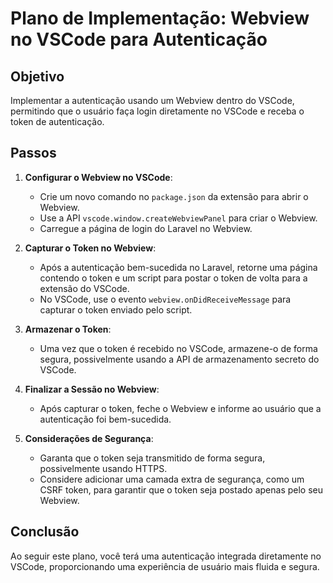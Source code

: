 # Plano de Implementação: Webview no VSCode para Autenticação

## Objetivo

Implementar a autenticação usando um Webview dentro do VSCode, permitindo que o usuário faça login diretamente no VSCode e receba o token de autenticação.

## Passos

1. **Configurar o Webview no VSCode**:
   - Crie um novo comando no `package.json` da extensão para abrir o Webview.
   - Use a API `vscode.window.createWebviewPanel` para criar o Webview.
   - Carregue a página de login do Laravel no Webview.

2. **Capturar o Token no Webview**:
   - Após a autenticação bem-sucedida no Laravel, retorne uma página contendo o token e um script para postar o token de volta para a extensão do VSCode.
   - No VSCode, use o evento `webview.onDidReceiveMessage` para capturar o token enviado pelo script.

3. **Armazenar o Token**:
   - Uma vez que o token é recebido no VSCode, armazene-o de forma segura, possivelmente usando a API de armazenamento secreto do VSCode.

4. **Finalizar a Sessão no Webview**:
   - Após capturar o token, feche o Webview e informe ao usuário que a autenticação foi bem-sucedida.

5. **Considerações de Segurança**:
   - Garanta que o token seja transmitido de forma segura, possivelmente usando HTTPS.
   - Considere adicionar uma camada extra de segurança, como um CSRF token, para garantir que o token seja postado apenas pelo seu Webview.

## Conclusão

Ao seguir este plano, você terá uma autenticação integrada diretamente no VSCode, proporcionando uma experiência de usuário mais fluida e segura.